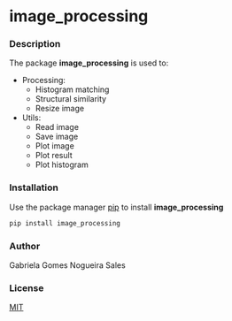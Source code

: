 # image_processing

### Description

The package __image_processing__ is used to:
* Processing:
  * Histogram matching
  * Structural similarity
  * Resize image
* Utils:
  * Read image
  * Save image
  * Plot image
  * Plot result
  * Plot histogram

### Installation

Use the package manager [pip](https://pip.pypa.io/en/stable/) to install __image_processing__

```bash
pip install image_processing
```
<!-- 
### Usage

```python
from image_processing.module1_name import file1_name
file1_name.my_function()
```
-->
### Author
Gabriela Gomes Nogueira Sales

### License
[MIT](https://choosealicense.com/licenses/mit/)